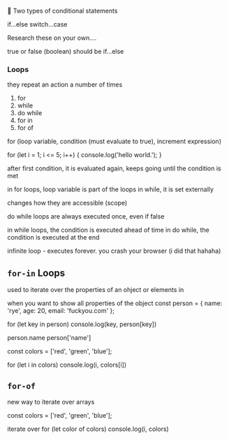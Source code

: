 


📌
Two types of conditional statements

if...else
switch...case

Research these on your own....

true or false (boolean) should be if...else


### Loops

they repeat an action a number of times

1. for
2. while
3. do while
4. for in
5. for of

for (loop variable, condition (must evaluate to true), increment expression)

for (let i = 1; i <= 5; i++) {
console.log('hello world.');
}

after first condition, it is evaluated again, keeps going until the condition is met

in for loops, loop variable is part of the loops
in while, it is set externally

changes how they are accessible (scope)

do while loops are always executed once, even if false

in while loops, the condition is executed ahead of time
in do while, the condition is executed at the end

infinite loop - executes forever. you crash your browser (i did that hahaha)


## `for-in` Loops

used to iterate over the properties of an ohject or elements in

when you want to show all properties of the object
const person = {
name: 'rye',
age: 20,
email: 'fuckyou.com'
};

for (let key in person)
console.log(key, person[key])

person.name
person['name']

const colors = ['red', 'green', 'blue'];

for (let i in colors)
console.log(i, colors[i])

## `for-of`

new way to iterate over arrays

const colors = ['red', 'green', 'blue'];

iterate over
for (let color of colors)
console.log(i, colors)

